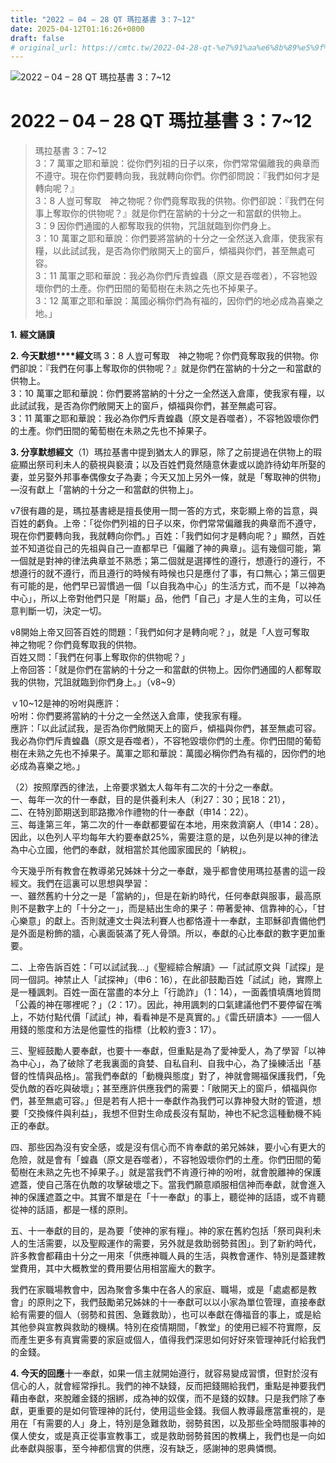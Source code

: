 ```yaml
---
title: "2022 – 04 – 28 QT 瑪拉基書 3：7~12"
date: 2025-04-12T01:16:26+0800
draft: false
# original_url: https://cmtc.tw/2022-04-28-qt-%e7%91%aa%e6%8b%89%e5%9f%ba%e6%9b%b8-3%ef%bc%9a712
---
```


![2022 – 04 – 28 QT 瑪拉基書 3：7\~12](/images/qt.jpg  "2022 – 04 – 28 QT 瑪拉基書 3：7\~12")

# 2022 – 04 – 28 QT 瑪拉基書 3：7\~12

> 瑪拉基書 3：7\~12  
> 3：7 萬軍之耶和華說：從你們列祖的日子以來，你們常常偏離我的典章而不遵守。現在你們要轉向我，我就轉向你們。你們卻問說：『我們如何才是轉向呢？』  
> 3：8 人豈可奪取　神之物呢？你們竟奪取我的供物。你們卻說：『我們在何事上奪取你的供物呢？』就是你們在當納的十分之一和當獻的供物上。  
> 3：9 因你們通國的人都奪取我的供物，咒詛就臨到你們身上。  
> 3：10 萬軍之耶和華說：你們要將當納的十分之一全然送入倉庫，使我家有糧，以此試試我，是否為你們敞開天上的窗戶，傾福與你們，甚至無處可容。  
> 3：11 萬軍之耶和華說：我必為你們斥責蝗蟲（原文是吞噬者），不容牠毀壞你們的土產。你們田間的葡萄樹在未熟之先也不掉果子。  
> 3：12 萬軍之耶和華說：萬國必稱你們為有福的，因你們的地必成為喜樂之地。」

**1.** **經文誦讀**

**2. 今天默想****經文**瑪 3：8 人豈可奪取　神之物呢？你們竟奪取我的供物。你們卻說：『我們在何事上奪取你的供物呢？』就是你們在當納的十分之一和當獻的供物上。  
3：10 萬軍之耶和華說：你們要將當納的十分之一全然送入倉庫，使我家有糧，以此試試我，是否為你們敞開天上的窗戶，傾福與你們，甚至無處可容。  
3：11 萬軍之耶和華說：我必為你們斥責蝗蟲（原文是吞噬者），不容牠毀壞你們的土產。你們田間的葡萄樹在未熟之先也不掉果子。

**3. 分享默想經文**（1）瑪拉基書中提到猶太人的罪惡，除了之前提過在供物上的瑕疵顯出祭司利未人的藐視與褻瀆；以及百姓們竟然隨意休妻或以詭詐待幼年所娶的妻，並另娶外邦事奉偶像女子為妻；今天又加上另外一條，就是「奪取神的供物」—沒有獻上「當納的十分之一和當獻的供物上」。

v7很有趣的是，瑪拉基書總是擅長使用一問一答的方式，來彰顯上帝的旨意，與百姓的虧負。上帝：「從你們列祖的日子以來，你們常常偏離我的典章而不遵守，現在你們要轉向我，我就轉向你們。」百姓：「我們如何才是轉向呢？」顯然，百姓並不知道從自己的先祖與自己一直都早已「偏離了神的典章」。這有幾個可能，第一個就是對神的律法典章並不熟悉；第二個就是選擇性的遵行，想遵行的遵行，不想遵行的就不遵行，而且遵行的時候有時候也只是應付了事，有口無心；第三個更有可能的是，他們早已習慣過一個「以自我為中心」的生活方式，而不是「以神為中心」，所以上帝對他們只是「附屬」品，他們「自己」才是人生的主角，可以任意判斷一切，決定一切。

v8開始上帝又回答百姓的問題：「我們如何才是轉向呢？」，就是「人豈可奪取　神之物呢？你們竟奪取我的供物。  
百姓又問：「我們在何事上奪取你的供物呢？」  
上帝回答：「就是你們在當納的十分之一和當獻的供物上。因你們通國的人都奪取我的供物，咒詛就臨到你們身上。」（v8\~9）

ｖ10\~12是神的吩咐與應許：  
吩咐：你們要將當納的十分之一全然送入倉庫，使我家有糧。  
應許：「以此試試我，是否為你們敞開天上的窗戶，傾福與你們，甚至無處可容。我必為你們斥責蝗蟲（原文是吞噬者），不容牠毀壞你們的土產。你們田間的葡萄樹在未熟之先也不掉果子。萬軍之耶和華說：萬國必稱你們為有福的，因你們的地必成為喜樂之地。」

（2）按照摩西的律法，上帝要求猶太人每年有二次的十分之一奉獻。  
一、每年一次的什一奉獻，目的是供養利未人（利27：30；民18：21），  
二、在特別節期送到耶路撒冷作禮物的什一奉獻（申14：22）。  
三、每逢第三年，第二次的什一奉獻都要留在本地，用來救濟窮人（申14：28）。  
因此，以色列人平均每年大約要奉獻25%，需要注意的是，以色列是以神的律法為中心立國，他們的奉獻，就相當於其他國家國民的「納稅」。

今天幾乎所有教會在教導弟兄姊妹十分之一奉獻，幾乎都會使用瑪拉基書的這一段經文。我們在這裏可以思想與學習：  
一、雖然舊約十分之一是「當納的」，但是在新約時代，任何奉獻與服事，最高原則不是數字上的「十分之一」，而是結出生命的果子：帶著愛神、信靠神的心，「甘心樂意」的獻上。否則就連文士與法利賽人也都恪遵十一奉獻，主耶穌卻責備他們是外面是粉飾的牆，心裏面裝滿了死人骨頭。所以，奉獻的心比奉獻的數字更加重要。

二、上帝告訴百姓：「可以試試我…」《聖經綜合解讀》—「試試原文與「試探」是同一個詞。神禁止人「試探神」（申6：16），在此卻鼓勵百姓「試試」祂，實際上是一種諷刺。百姓一面在當盡的本分上「行詭詐」（1：14），一面義憤填膺地質問「公義的神在哪裡呢？」（2：17）。因此，神用諷刺的口氣建議他們不要停留在嘴上，不妨付點代價「試試」神，看看神是不是真實的。」《雷氏研讀本》──一個人用錢的態度和方法是他靈性的指標（比較約壹3：17）。

三、聖經鼓勵人要奉獻，也要十一奉獻，但重點是為了愛神愛人，為了學習「以神為中心」，為了破除了老我裏面的貪婪、自私自利、自我中心，為了操練活出「基督的性情與品格」。當我們奉獻的「動機與態度」對了，神就會賜福保護我們，「免受仇敵的吞吃與破壞」；甚至應許供應我們的需要：「敞開天上的窗戶，傾福與你們，甚至無處可容。」但是若有人把十一奉獻作為我們可以靠神發大財的管道，想要「交換條件與利益」，我想不但對生命成長沒有幫助，神也不紀念這種動機不純正的奉獻。

四、那些因為沒有安全感，或是沒有信心而不肯奉獻的弟兄姊妹，要小心有更大的危險，就是會有「蝗蟲（原文是吞噬者），不容牠毀壞你們的土產。你們田間的葡萄樹在未熟之先也不掉果子。」就是當我們不肯遵行神的吩咐，就會脫離神的保護遮蓋，使自己落在仇敵的攻擊破壞之下。當我們願意順服相信神而奉獻，就會進入神的保護遮蓋之中。其實不單是在「十一奉獻」的事上，聽從神的話語，或不肯聽從神的話語，都是一樣的原則。

五、十一奉獻的目的，是為要「使神的家有糧」。神的家在舊約包括「祭司與利未人的生活需要，以及聖殿運作的需要，另外就是救助弱勢貧困」。到了新約時代，許多教會都藉由十分之一用來「供應神職人員的生活，與教會運作、特別是蓋建教堂費用，其中大概教堂的費用要佔用相當龐大的數字。

我們在家職場教會中，因為聚會多集中在各人的家庭、職場，或是「處處都是教會」的原則之下，我們鼓勵弟兄姊妹的十一奉獻可以以小家為單位管理，直接奉獻給有需要的個人（弱勢和貧困、急難救助），也可以奉獻在傳福音的事上，或是給其他參與宣教與救助的機構。特別在疫情期間，「教堂」的使用已經不符實際，反而產生更多有真實需要的家庭或個人，值得我們深思如何好好來管理神託付給我們的金錢。

**4. 今天的回應**十一奉獻，如果一信主就開始遵行，就容易變成習慣，但對於沒有信心的人，就會經常掙扎。我們的神不缺錢，反而把錢賜給我們，重點是神要我們藉由奉獻，來脫離金錢的捆綁，成為神的奴僕，而不是錢的奴隸。只是我們除了奉獻，更重要的是如何管理神的託付，使用這些金錢。我個人教導最應當重視的，是用在「有需要的人」身上，特別是急難救助，弱勢貧困，以及那些全時間服事神的僕人使女，或是真正從事宣教事工，或是救助弱勢貧困的教構上，我們也是一向如此奉獻與服事，至今神都信實的供應，沒有缺乏，感謝神的恩典憐憫。
